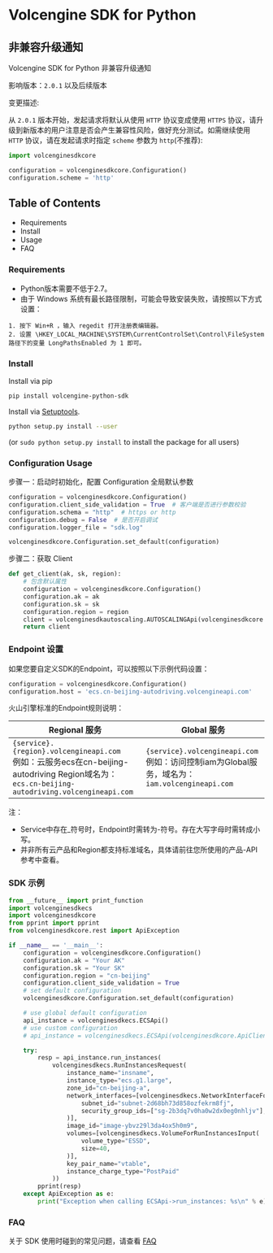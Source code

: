 # Volcengine SDK for Python

## 非兼容升级通知

Volcengine SDK for Python 非兼容升级通知

影响版本：`2.0.1` 以及后续版本

变更描述:

从 `2.0.1` 版本开始，发起请求将默认从使用 `HTTP` 协议变成使用 `HTTPS` 协议，请升级到新版本的用户注意是否会产生兼容性风险，做好充分测试。如需继续使用
`HTTP` 协议，请在发起请求时指定 `scheme` 参数为 `http`(不推荐):

```python
import volcenginesdkcore

configuration = volcenginesdkcore.Configuration()
configuration.scheme = 'http'
```

## Table of Contents

* Requirements
* Install
* Usage
* FAQ

### Requirements ###

* Python版本需要不低于2.7。
* 由于 Windows 系统有最长路径限制，可能会导致安装失败，请按照以下方式设置：

```
1. 按下 Win+R ，输入 regedit 打开注册表编辑器。
2. 设置 \HKEY_LOCAL_MACHINE\SYSTEM\CurrentControlSet\Control\FileSystem 路径下的变量 LongPathsEnabled 为 1 即可。
```

### Install ###

Install via pip

```sh
pip install volcengine-python-sdk
```

Install via [Setuptools](http://pypi.python.org/pypi/setuptools).

```sh
python setup.py install --user
```

(or `sudo python setup.py install` to install the package for all users)

### Configuration Usage ###

步骤一：启动时初始化，配置 Configuration 全局默认参数

```python
configuration = volcenginesdkcore.Configuration()
configuration.client_side_validation = True  # 客户端是否进行参数校验
configuration.schema = "http"  # https or http
configuration.debug = False  # 是否开启调试
configuration.logger_file = "sdk.log"

volcenginesdkcore.Configuration.set_default(configuration)
```

步骤二：获取 Client

```python
def get_client(ak, sk, region):
    # 包含默认属性
    configuration = volcenginesdkcore.Configuration()
    configuration.ak = ak
    configuration.sk = sk
    configuration.region = region
    client = volcenginesdkautoscaling.AUTOSCALINGApi(volcenginesdkcore.ApiClient(configuration))
    return client
```

### Endpoint 设置 ###

如果您要自定义SDK的Endpoint，可以按照以下示例代码设置：

```python
configuration = volcenginesdkcore.Configuration()
configuration.host = 'ecs.cn-beijing-autodriving.volcengineapi.com'
```

火山引擎标准的Endpoint规则说明：

| Regional 服务                                                                                                                            | Global 服务                                                                          |
|----------------------------------------------------------------------------------------------------------------------------------------|------------------------------------------------------------------------------------|
| `{service}.{region}.volcengineapi.com` <br> 例如：云服务ecs在cn-beijing-autodriving Region域名为： `ecs.cn-beijing-autodriving.volcengineapi.com` | `{service}.volcengineapi.com` <br> 例如：访问控制iam为Global服务，域名为：`iam.volcengineapi.com` |

注：

- Service中存在_符号时，Endpoint时需转为-符号。存在大写字母时需转成小写。
- 并非所有云产品和Region都支持标准域名，具体请前往您所使用的产品-API参考中查看。

### SDK 示例 ###

```python
from __future__ import print_function
import volcenginesdkecs
import volcenginesdkcore
from pprint import pprint
from volcenginesdkcore.rest import ApiException

if __name__ == '__main__':
    configuration = volcenginesdkcore.Configuration()
    configuration.ak = "Your AK"
    configuration.sk = "Your SK"
    configuration.region = "cn-beijing"
    configuration.client_side_validation = True
    # set default configuration
    volcenginesdkcore.Configuration.set_default(configuration)

    # use global default configuration
    api_instance = volcenginesdkecs.ECSApi()
    # use custom configuration
    # api_instance = volcenginesdkecs.ECSApi(volcenginesdkcore.ApiClient(configuration))

    try:
        resp = api_instance.run_instances(
            volcenginesdkecs.RunInstancesRequest(
                instance_name="insname",
                instance_type="ecs.g1.large",
                zone_id="cn-beijing-a",
                network_interfaces=[volcenginesdkecs.NetworkInterfaceForRunInstancesInput(
                    subnet_id="subnet-2d68bh73d858ozfekrm8fj",
                    security_group_ids=["sg-2b3dq7v0ha0w2dx0eg0nhljv"],
                )],
                image_id="image-ybvz29l3da4ox5h0m9",
                volumes=[volcenginesdkecs.VolumeForRunInstancesInput(
                    volume_type="ESSD",
                    size=40,
                )],
                key_pair_name="vtable",
                instance_charge_type="PostPaid"
            ))
        pprint(resp)
    except ApiException as e:
        print("Exception when calling ECSApi->run_instances: %s\n" % e)

```

### FAQ ###

关于 SDK 使用时碰到的常见问题，请查看 [FAQ](FAQ.md)